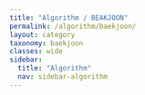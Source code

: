 ```yaml
---
title: "Algorithm / BEAKJOON"
permalink: /algorithm/baekjoon/
layout: category
taxonomy: baekjoon
classes: wide
sidebar:
  title: "Algorithm"
  nav: sidebar-algorithm
---
```

